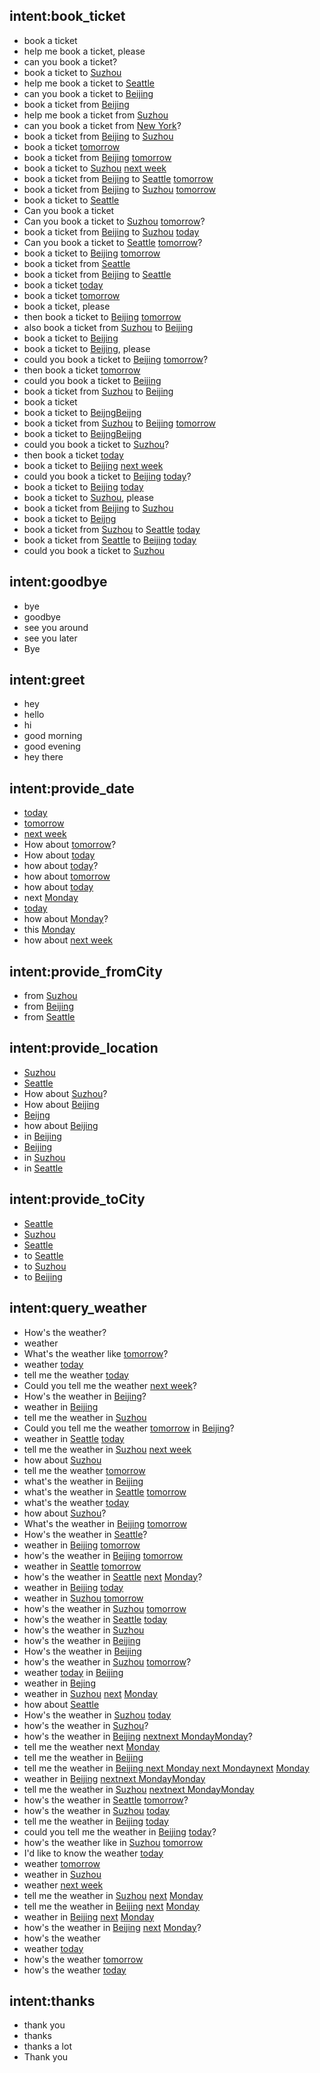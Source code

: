 ## intent:book_ticket
- book a ticket
- help me book a ticket, please
- can you book a ticket?
- book a ticket to [Suzhou](toCity)
- help me book a ticket to [Seattle](toCity)
- can you book a ticket to [Beijing](toCity)
- book a ticket from [Beijing](fromCity)
- help me book a ticket from [Suzhou](fromCity)
- can you book a ticket from [New York](fromCity)?
- book a ticket from [Beijing](fromCity) to [Suzhou](toCity)
- book a ticket [tomorrow](date)
- book a ticket from [Beijing](fromCity) [tomorrow](date)
- book a ticket to [Suzhou](toCity) [next week](date)
- book a ticket from [Beijing](fromCity) to [Seattle](toCity) [tomorrow](date)
- book a ticket from [Beijing](fromCity) to [Suzhou](toCity) [tomorrow](date)
- book a ticket to [Seattle](toCity)
- Can you book a ticket
- Can you book a ticket to [Suzhou](toCity) [tomorrow](date)?
- book a ticket from [Beijing](fromCity) to [Suzhou](toCity) [today](date)
- Can you book a ticket to [Seattle](toCity) [tomorrow](date)?
- book a ticket to [Beijing](toCity) [tomorrow](date)
- book a ticket from [Seattle](fromCity)
- book a ticket from [Beijing](fromCity) to [Seattle](toCity)
- book a ticket [today](date)
- book a  ticket [tomorrow](date)
- book a ticket, please
- then book a ticket to [Beijing](toCity) [tomorrow](date)
- also book a ticket from [Suzhou](fromCity) to [Beijing](toCity)
- book a ticket to [Beijing](toCity)
- book a ticket to [Beijing](toCity), please
- could you book a ticket to [Beijing](toCity) [tomorrow](date)?
- then book a ticket [tomorrow](date)
- could you book a ticket to [Beijing](toCity)
- book a ticket from [Suzhou](fromCity) to [Beijing](toCity)
- book a ticket
- book a ticket to [Beijng](toCity)[Beijng](toCity)
- book a ticket from [Suzhou](fromCity) to [Beijing](toCity) [tomorrow](date)
- book a ticket to [Beijng](toCity)[Beijng](toCity)
- could you book a ticket to [Suzhou](toCity)?
- then book a ticket [today](date)
- book a ticket to [Beijing](toCity) [next week](date)
- could you book a ticket to [Beijing](toCity) [today](date)?
- book a ticket to [Beijing](toCity) [today](date)
- book a ticket to [Suzhou](toCity), please
- book a ticket from  [Beijing](fromCity) to [Suzhou](toCity)
- book a ticket to [Beijng](toCity)
- book a ticket from [Suzhou](fromCity) to [Seattle](toCity) [today](date)
- book a ticket from [Seattle](fromCity) to [Beijing](toCity) [today](date)
- could you book a ticket to [Suzhou](toCity)

## intent:goodbye
- bye
- goodbye
- see you around
- see you later
- Bye

## intent:greet
- hey
- hello
- hi
- good morning
- good evening
- hey there

## intent:provide_date
- [today](date)
- [tomorrow](date)
- [next week](date)
- How about [tomorrow](date)?
- How about [today](date)
- how about [today](date)?
- how about [tomorrow](date)
- how about [today](date)
- next [Monday](date)
- [today](date)
- how about [Monday](date)?
- this [Monday](date)
- how about [next week](date)

## intent:provide_fromCity
- from [Suzhou](fromCity)
- from [Beijing](fromCity)
- from [Seattle](fromCity)

## intent:provide_location
- [Suzhou](location)
- [Seattle](location)
- How about [Suzhou](location)?
- How about [Beijing](location)
- [Beijng](location)
- how about [Beijing](location)
- in [Beijing](location)
- [Beijing](location)
- in [Suzhou](location)
- in [Seattle](location)

## intent:provide_toCity
- [Seattle](toCity)
- [Suzhou](toCity)
- [Seattle](toCity)
- to [Seattle](toCity)
- to [Suzhou](toCity)
- to [Beijing](toCity)

## intent:query_weather
- How's the weather?
- weather
- What's the weather like [tomorrow](date)?
- weather [today](date)
- tell me the weather [today](date)
- Could you tell me the weather [next week](date)?
- How's the weather in [Beijing](location)?
- weather in [Beijing](location)
- tell me the weather in [Suzhou](location)
- Could you tell me the weather [tomorrow](date) in [Beijing](location)?
- weather in [Seattle](location) [today](date)
- tell me the weather in [Suzhou](location) [next week](date)
- how about [Suzhou](location)
- tell me the weather [tomorrow](date)
- what's the weather in [Beijing](location)
- what's the weather in [Seattle](location) [tomorrow](date)
- what's the weather [today](date)
- how about [Suzhou](location)?
- What's the weather in [Beijing](location) [tomorrow](date)
- How's the weather in [Seattle](location)?
- weather in [Beijing](location) [tomorrow](date)
- how's the weather in [Beijing](location) [tomorrow](date)
- weather in [Seattle](location) [tomorrow](date)
- how's the  weather in [Seattle](location) [next](date) [Monday](date)?
- weather in [Beijing](location) [today](date)
- weather in [Suzhou](location) [tomorrow](date)
- how's the weather in [Suzhou](location) [tomorrow](date)
- how's the weather in [Seattle](location) [today](date)
- how's the weather in [Suzhou](location)
- how's the weather in [Beijing](location)
- How's the weather in [Beijing](location)
- how's the weather in [Suzhou](location) [tomorrow](date)?
- weather [today](date) in [Beijing](location)
- weather in [Bejing](location)
- weather in [Suzhou](location) [next](date) [Monday](date)
- how about [Seattle](location)
- How's the weather in [Suzhou](location) [today](date)
- how's the weather in [Suzhou](location)?
- how's the weather in [Beijing](location) [next](date)[next Monday](date)[Monday](date)?
- tell me the weather next [Monday](date)
- tell me the weather in [Beijing](location)
- tell me the weather in [Beijing next Monday](location)[ next Monday](date)[next](date) [Monday](date)
- weather in [Beijing](location) [next](date)[next Monday](date)[Monday](date)
- tell me the weather in [Suzhou](location) [next](date)[next Monday](date)[Monday](date)
- how's the weather in [Seattle](location) [tomorrow](date)?
- how's the weather in [Suzhou](location) [today](date)
- tell me the weather in [Beijing](location) [today](date)
- could you tell me the weather in [Beijing](location) [today](date)?
- how's the weather like in [Suzhou](location) [tomorrow](date)
- I'd like to know the weather [today](date)
- weather [tomorrow](date)
- weather in [Suzhou](location)
- weather [next week](date)
- tell me the weather in [Suzhou](location) [next](date) [Monday](date)
- tell me the weather in [Beijing](location) [next](date) [Monday](date)
- weather in [Beijing](location) [next](date) [Monday](date)
- how's the weather in [Beijing](location) [next](date) [Monday](date)?
- how's the weather
- weather [today](date)
- how's the weather [tomorrow](date)
- how's the weather [today](date)

## intent:thanks
- thank you
- thanks
- thanks a lot
- Thank you

